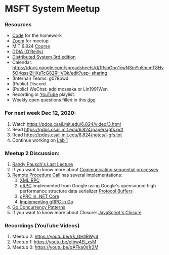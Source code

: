 # MSFT System Meetup

### Resources
- [Code](https://classroom.github.com/a/_3Qha2rO) for the homework
- [Zoom](https://zoom.us/j/98807003493?pwd=YUhvZ3pUQy85MkhtZzVSaFZBL1k4dz09) for meetup
- MIT 6.824 [Course](https://pdos.csail.mit.edu/6.824/schedule.html)
- [DDIA (O’Reilly)](https://learning.oreilly.com/library/view/designing-data-intensive-applications/9781491903063/)
- [Distributed System 3rd edition](https://www.distributed-systems.net/index.php/books/ds3/)
- Calendar: https://docs.google.com/spreadsheets/d/1RsbGpq1cwNSmYn5hcmT8Hv5O4qssl2HXsTcG82RHVQk/edit?usp=sharing
- (Internal) Teams: g078pwd
- (Public) Discord
- (Public) WeChat: add mossaka or Lin1991Wen
- Recording in [YouTube](https://www.youtube.com/playlist?list=PL1voNxn5MODMJxAZVvgFHZ0jZ-fuSut68) playlist.
- Weekly open questions filled in this [doc](https://docs.google.com/document/d/1mvlQgpiGbUA_GSWtnNanKtT60Kgg05AlN6gsRuYz_T0/edit).

### For next week Dec 12, 2020:
1. Watch https://pdos.csail.mit.edu/6.824/video/3.html
2. Read https://pdos.csail.mit.edu/6.824/papers/gfs.pdf
3. Read https://pdos.csail.mit.edu/6.824/notes/l-gfs.txt
4. Continue working on [Lab 1](https://pdos.csail.mit.edu/6.824/labs/lab-mr.html)

### Meetup 2 Discussion:
1. [Randy Pausch's Last Lecture](https://www.youtube.com/watch?v=ji5_MqicxSo)
2. If you want to know more about [Communicating sequential processes](https://www.cs.cmu.edu/~crary/819-f09/Hoare78.pdf)
3. [Remote Procedure Call](https://en.wikipedia.org/wiki/Remote_procedure_call) has several implementations:
    1. [XML RPC](http://xmlrpc.com/)
    2. [gRPC](https://grpc.io/) implemented from Google using Google's opensource high performance structure data serializer [Protocol Buffers](https://developers.google.com/protocol-buffers/)
    3. [gPRC in .NET Core](https://docs.microsoft.com/en-us/aspnet/core/grpc/?view=aspnetcore-5.0)
    4. [Implementing gRPC in Go](https://medium.com/@sprashant.30/implementing-grpc-using-go-62d4406cd616#:~:text=%20Implementing%20gRPC%20using%20Go%20%201%20Step,to%20do%20is%20implement%20the%20ConnectorServiceServer...%20More%20)
4. [Go Concurrency Patterns](https://youtu.be/f6kdp27TYZs)
5. If you want to know more about Closure: [JavaScript's Closure](https://developer.mozilla.org/en-US/docs/Web/JavaScript/Closures)


### Recordings (YouTube Videos)
1. Meetup 2: https://youtu.be/Vk_GHllRWy4
2. Meetup 1: https://youtu.be/eIbw4El_xsM
3. Meetup 0: https://youtu.be/qAFka0s1r2M

